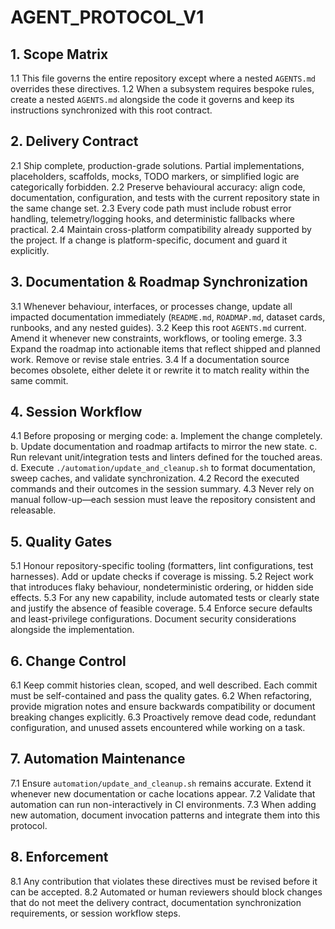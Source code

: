 # AGENT_PROTOCOL_V1

## 1. Scope Matrix
1.1 This file governs the entire repository except where a nested `AGENTS.md` overrides these directives.
1.2 When a subsystem requires bespoke rules, create a nested `AGENTS.md` alongside the code it governs and keep its instructions synchronized with this root contract.

## 2. Delivery Contract
2.1 Ship complete, production-grade solutions. Partial implementations, placeholders, scaffolds, mocks, TODO markers, or simplified logic are categorically forbidden.
2.2 Preserve behavioural accuracy: align code, documentation, configuration, and tests with the current repository state in the same change set.
2.3 Every code path must include robust error handling, telemetry/logging hooks, and deterministic fallbacks where practical.
2.4 Maintain cross-platform compatibility already supported by the project. If a change is platform-specific, document and guard it explicitly.

## 3. Documentation & Roadmap Synchronization
3.1 Whenever behaviour, interfaces, or processes change, update all impacted documentation immediately (`README.md`, `ROADMAP.md`, dataset cards, runbooks, and any nested guides).
3.2 Keep this root `AGENTS.md` current. Amend it whenever new constraints, workflows, or tooling emerge.
3.3 Expand the roadmap into actionable items that reflect shipped and planned work. Remove or revise stale entries.
3.4 If a documentation source becomes obsolete, either delete it or rewrite it to match reality within the same commit.

## 4. Session Workflow
4.1 Before proposing or merging code:
    a. Implement the change completely.
    b. Update documentation and roadmap artifacts to mirror the new state.
    c. Run relevant unit/integration tests and linters defined for the touched areas.
    d. Execute `./automation/update_and_cleanup.sh` to format documentation, sweep caches, and validate synchronization.
4.2 Record the executed commands and their outcomes in the session summary.
4.3 Never rely on manual follow-up—each session must leave the repository consistent and releasable.

## 5. Quality Gates
5.1 Honour repository-specific tooling (formatters, lint configurations, test harnesses). Add or update checks if coverage is missing.
5.2 Reject work that introduces flaky behaviour, nondeterministic ordering, or hidden side effects.
5.3 For any new capability, include automated tests or clearly state and justify the absence of feasible coverage.
5.4 Enforce secure defaults and least-privilege configurations. Document security considerations alongside the implementation.

## 6. Change Control
6.1 Keep commit histories clean, scoped, and well described. Each commit must be self-contained and pass the quality gates.
6.2 When refactoring, provide migration notes and ensure backwards compatibility or document breaking changes explicitly.
6.3 Proactively remove dead code, redundant configuration, and unused assets encountered while working on a task.

## 7. Automation Maintenance
7.1 Ensure `automation/update_and_cleanup.sh` remains accurate. Extend it whenever new documentation or cache locations appear.
7.2 Validate that automation can run non-interactively in CI environments.
7.3 When adding new automation, document invocation patterns and integrate them into this protocol.

## 8. Enforcement
8.1 Any contribution that violates these directives must be revised before it can be accepted.
8.2 Automated or human reviewers should block changes that do not meet the delivery contract, documentation synchronization requirements, or session workflow steps.
